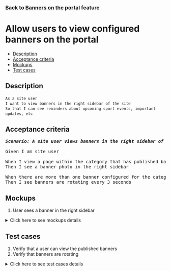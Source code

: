 ### Back to [Banners on the portal](../../) feature

# Allow users to view configured banners on the portal

- [Description](#description)
- [Acceptance criteria](#acceptance-criteria)
- [Mockups](#mockups)
- [Test cases](#test-cases)

## Description

    As a site user
    I want to view banners in the right sidebar of the site
    So that I can see reminders about upcoming sport events, important updates, etc

## Acceptance criteria

<pre>
<b><i>Scenario: A site user views banners in the right sidebar of the site</i></b>

Given I am site user

When I view a page within the category that has published banner
Then I see a banner photo in the right sidebar

When there are more than one banner configured for the category
Then I see banners are rotating every 3 seconds
</pre>

## Mockups

1. User sees a banner in the right sidebar

<details>
  <summary>Click here to see mockups details</summary>

**1. User sees a banner in the right sidebar:**

![User sees a banner in the right sidebar](/products/sport_news_portal/web_application_features/banners/images/banners_user_side.png)

</details>

## Test cases

1. Verify that a user can view the published banners
2. Verify that banners are rotating

<details>
  <summary>Click here to see test cases details</summary>

### **#1. Verify that a user can view the published banners**

|Preconditions|Steps|Expected result
--------------|-----|----------
|- Banners are published for a category|1) Go to a category</br>2) Examine the right sidebar|2) There are banners with a photo on the right sidebar|

### **#2. Verify that banners are rotating**

|Preconditions|Steps|Expected result
--------------|-----|----------
|- Banners are published for a category</br>- There are more than one banner in the category|1) Go to a category</br>2) Wait 3 seconds</br>3) Examine the right sidebar</br>4) Wait till all banners from the category are shown|3) Banner is changed on the right sidebar</br>4) The first banner is shown again|

</details>
